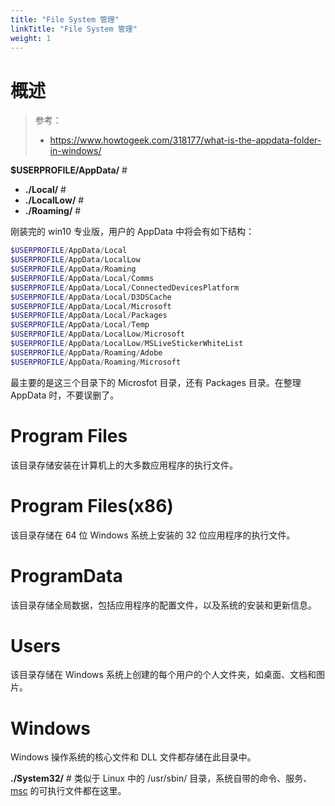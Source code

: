 ```yaml
---
title: "File System 管理"
linkTitle: "File System 管理"
weight: 1
---
```


# 概述

> 参考：
>
> - <https://www.howtogeek.com/318177/what-is-the-appdata-folder-in-windows/>

**$USERPROFILE/AppData/** #

- **./Local/** #
- **./LocalLow/** #
- **./Roaming/** #

刚装完的 win10 专业版，用户的 AppData 中将会有如下结构：

```powershell
$USERPROFILE/AppData/Local
$USERPROFILE/AppData/LocalLow
$USERPROFILE/AppData/Roaming
$USERPROFILE/AppData/Local/Comms
$USERPROFILE/AppData/Local/ConnectedDevicesPlatform
$USERPROFILE/AppData/Local/D3DSCache
$USERPROFILE/AppData/Local/Microsoft
$USERPROFILE/AppData/Local/Packages
$USERPROFILE/AppData/Local/Temp
$USERPROFILE/AppData/LocalLow/Microsoft
$USERPROFILE/AppData/LocalLow/MSLiveStickerWhiteList
$USERPROFILE/AppData/Roaming/Adobe
$USERPROFILE/AppData/Roaming/Microsoft
```

最主要的是这三个目录下的 Microsfot 目录，还有 Packages 目录。在整理 AppData 时，不要误删了。

# Program Files

该目录存储安装在计算机上的大多数应用程序的执行文件。

# Program Files(x86)

该目录存储在 64 位 Windows 系统上安装的 32 位应用程序的执行文件。

# ProgramData

该目录存储全局数据，包括应用程序的配置文件，以及系统的安装和更新信息。

# Users

该目录存储在 Windows 系统上创建的每个用户的个人文件夹，如桌面、文档和图片。

# Windows

Windows 操作系统的核心文件和 DLL 文件都存储在此目录中。

**./System32/** # 类似于 Linux 中的 /usr/sbin/ 目录，系统自带的命令、服务、[msc](/docs/1.操作系统/Windows%20管理/Microsoft%20Management%20Console/Microsoft%20Management%20Console.md#MSC) 的可执行文件都在这里。
